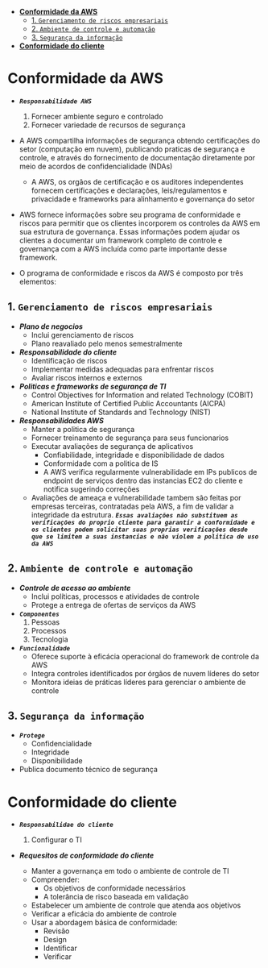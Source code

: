 - [**Conformidade da AWS**](#conformidade-da-aws)
  - [1. `Gerenciamento de riscos empresariais`](#1-gerenciamento-de-riscos-empresariais)
  - [2. `Ambiente de controle e automação`](#2-ambiente-de-controle-e-automação)
  - [3. `Segurança da informação`](#3-segurança-da-informação)
- [**Conformidade do cliente**](#conformidade-do-cliente)

# **Conformidade da AWS**

- **_`Responsabilidade AWS`_**
  1. Fornecer ambiente seguro e controlado
  2. Fornecer variedade de recursos de segurança
- A AWS compartilha informações de segurança obtendo certificações do setor (computação em nuvem), publicando praticas de segurança e controle, e através do fornecimento de documentação diretamente por meio de acordos de confidencialidade
  (NDAs)

  - A AWS, os orgãos de certificação e os auditores independentes fornecem certificações e declarações, leis/regulamentos e privacidade e frameworks para alinhamento e governança do setor

- AWS fornece informações sobre seu programa de conformidade e riscos para permitir que os clientes incorporem os controles da AWS em sua estrutura de governança. Essas informações podem ajudar os clientes a documentar um framework completo de controle e governança com a AWS incluída como parte importante desse framework.

- O programa de conformidade e riscos da AWS é composto por três elementos:

## 1. `Gerenciamento de riscos empresariais`

- **_Plano de negocios_**
  - Inclui gerenciamento de riscos
  - Plano reavaliado pelo menos semestralmente
- **_Responsabilidade do cliente_**
  - Identificação de riscos
  - Implementar medidas adequadas para enfrentar riscos
  - Avaliar riscos internos e externos
- **_Politicas e frameworks de segurança de TI_**
  - Control Objectives for Information and related Technology (COBIT)
  - American Institute of Certified Public Accountants (AICPA)
  - National Institute of Standards and Technology (NIST)
- **_Responsabilidades AWS_**
  - Manter a politica de segurança
  - Fornecer treinamento de segurança para seus funcionarios
  - Executar avaliações de segurança de aplicativos
    - Confiabilidade, integridade e disponibilidade de dados
    - Conformidade com a politica de IS
    - A AWS verifica regularmente vulnerabilidade em IPs publicos de endpoint de serviços dentro das instancias EC2 do cliente e notifica sugerindo correções
  - Avaliações de ameaça e vulnerabilidade tambem são feitas por empresas terceiras, contratadas pela AWS, a fim de validar a integridade da estrutura. **_`Essas avaliações não substituem as verificações do proprio cliente para garantir a conformidade e os clientes podem solicitar suas proprias verificações desde que se limitem a suas instancias e não violem a politica de uso da AWS`_**

## 2. `Ambiente de controle e automação`

- **_Controle de acesso ao ambiente_**
  - Inclui políticas, processos e atividades de controle
  - Protege a entrega de ofertas de serviços da AWS
- **_`Componentes`_**
  1. Pessoas
  2. Processos
  3. Tecnologia
- **_`Funcionalidade`_**
  - Oferece suporte à eficácia operacional do framework de controle da AWS
  - Integra controles identificados por órgãos de nuvem líderes do setor
  - Monitora ideias de práticas líderes para gerenciar o ambiente de controle

## 3. `Segurança da informação`

- **_`Protege`_**
  - Confidencialidade
  - Integridade
  - Disponibilidade
- Publica documento técnico de segurança

# **Conformidade do cliente**

- **_`Responsabilidae do cliente`_**

  1. Configurar o TI

- **_Requesitos de conformidade do cliente_**
  - Manter a governança em todo o ambiente de controle de TI
  - Compreender:
    - Os objetivos de conformidade necessários
    - A tolerância de risco baseada em validação
  - Estabelecer um ambiente de controle que atenda aos objetivos
  - Verificar a eficácia do ambiente de controle
  - Usar a abordagem básica de conformidade:
    - Revisão
    - Design
    - Identificar
    - Verificar
